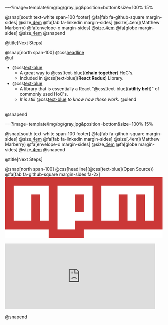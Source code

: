 ---?image=template/img/bg/gray.jpg&position=bottom&size=100% 15%

@snap[south text-white span-100 footer]
@fa[fab fa-github-square margin-sides]
@size[.4em](marberrym)
@fa[fab fa-linkedin margin-sides]
@size[.4em](Matthew Marberry)
@fa[envelope-o margin-sides]
@size[.4em](marberrym@gmail.com)
@fa[globe margin-sides]
@size[.4em](matthew-marberry.com)
@snapend

@title[Next Steps]

@snap[north span-100]
@css[headline](@css[text-blue](Libraries))
<br>
@ul
- @css[text-blue](**Compose**)
    - A great way to @css[text-blue](**chain together**) HoC's.
    - Included in @css[text-blue](**React Redux**) Library.
- @css[text-blue](**Recompose**)
    - A library that is essentially a React "@css[text-blue](**utility belt**)" of commonly used HoC's.
    - *It is still* @css[text-blue](***important***) *to know how these work.*
@ulend
<br>
@snapend

---?image=template/img/bg/gray.jpg&position=bottom&size=100% 15%

@snap[south text-white span-100 footer]
@fa[fab fa-github-square margin-sides]
@size[.4em](marberrym)
@fa[fab fa-linkedin margin-sides]
@size[.4em](Matthew Marberry)
@fa[envelope-o margin-sides]
@size[.4em](marberrym@gmail.com)
@fa[globe margin-sides]
@size[.4em](matthew-marberry.com)
@snapend

@title[Next Steps]

@snap[north span-100]
@css[headline](@css[text-blue](Open Source))
<br>
@fa[fab fa-github-square margin-sides fa-2x]
<img src="./template/img/npm.svg" class="npmLogo">
<br>
<iframe src="https://giphy.com/embed/F3JTqsO02SXJhjZKmI" width="480" height="209" frameBorder="0" class="giphy-embed" allowFullScreen></iframe><p><a href="https://giphy.com/gifs/opensource-github-ricknmorty-F3JTqsO02SXJhjZKmI"></a></p>
@snapend
